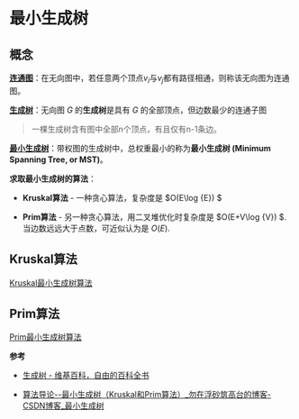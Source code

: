 # 最小生成树



## 概念

**<u>连通图</u>**：在无向图中，若任意两个顶点$v_i$与$v_j$都有路径相通，则称该无向图为连通图。

**<u>生成树</u>**：无向图 *G* 的**生成树**是具有 *G* 的全部顶点，但边数最少的连通子图

> 一棵生成树含有图中全部n个顶点，有且仅有n-1条边。

**<u>最小生成树</u>**：带权图的生成树中，总权重最小的称为**最小生成树 (Minimum Spanning Tree, or MST)**。



**求取最小生成树的算法**： 

- **Kruskal算法** - 一种贪心算法，复杂度是 $O(E\log {E}) $

- **Prim算法** - 另一种贪心算法，用二叉堆优化时复杂度是 $O(E+V\log {V}) $. 当边数远远大于点数，可近似认为是 $O(E)$.

  

## Kruskal算法

 [Kruskal最小生成树算法](https://lfool.github.io/LFool-Notes/algorithm/Kruskal%E6%9C%80%E5%B0%8F%E7%94%9F%E6%88%90%E6%A0%91%E7%AE%97%E6%B3%95.html) 



## Prim算法

 [Prim最小生成树算法](https://lfool.github.io/LFool-Notes/algorithm/Prim%E6%9C%80%E5%B0%8F%E7%94%9F%E6%88%90%E6%A0%91%E7%AE%97%E6%B3%95.html) 





**参考**

- [生成树 - 维基百科，自由的百科全书](https://zh.wikipedia.org/wiki/%E7%94%9F%E6%88%90%E6%A0%91) 

- [算法导论--最小生成树（Kruskal和Prim算法）_勿在浮砂筑高台的博客-CSDN博客_最小生成树](https://blog.csdn.net/luoshixian099/article/details/51908175) 